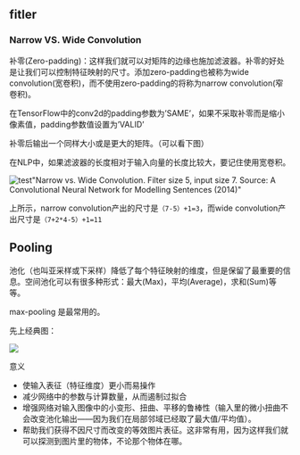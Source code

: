 ## fitler

### Narrow VS. Wide Convolution

补零(Zero-padding)：这样我们就可以对矩阵的边缘也施加滤波器。补零的好处是让我们可以控制特征映射的尺寸。添加zero-padding也被称为wide convolution(宽卷积)，而不使用zero-padding的将称为narrow convolution(窄卷积)。 

在TensorFlow中的conv2d的padding参数为’SAME’，如果不采取补零而是缩小像素值，padding参数值设置为’VALID’

补零后输出一个同样大小或是更大的矩阵。（可以看下图）

在NLP中，如果滤波器的长度相对于输入向量的长度比较大，要记住使用宽卷积。

![test](http://7xiuu0.com1.z0.glb.clouddn.com/18-4-10/4187490.jpg)"Narrow vs. Wide Convolution. Filter size 5, input size 7. Source: A Convolutional Neural Network for Modelling Sentences (2014)"

上所示，narrow convolution产出的尺寸是`（7-5）+1=3`，而wide convolution产出尺寸是`（7+2*4-5）+1=11`

## Pooling

池化（也叫亚采样或下采样）降低了每个特征映射的维度，但是保留了最重要的信息。空间池化可以有很多种形式：最大(Max)，平均(Average)，求和(Sum)等等。

max-pooling 是最常用的。

先上经典图：

![](http://7xiuu0.com1.z0.glb.clouddn.com/18-4-10/27365549.jpg)

意义

- 使输入表征（特征维度）更小而易操作
- 减少网络中的参数与计算数量，从而遏制过拟合
- 增强网络对输入图像中的小变形、扭曲、平移的鲁棒性（输入里的微小扭曲不会改变池化输出——因为我们在局部邻域已经取了最大值/平均值）。
- 帮助我们获得不因尺寸而改变的等效图片表征。这非常有用，因为这样我们就可以探测到图片里的物体，不论那个物体在哪。



